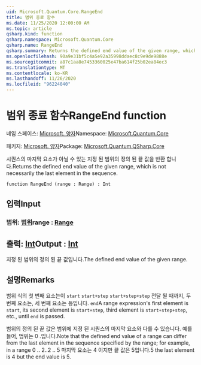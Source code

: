 ```yaml
---
uid: Microsoft.Quantum.Core.RangeEnd
title: 범위 종료 함수
ms.date: 11/25/2020 12:00:00 AM
ms.topic: article
qsharp.kind: function
qsharp.namespace: Microsoft.Quantum.Core
qsharp.name: RangeEnd
qsharp.summary: Returns the defined end value of the given range, which is not necessarily the last element in the sequence.
ms.openlocfilehash: 90a9e31bf5c4a5e92a35998ddaec8c9e9de9888e
ms.sourcegitcommit: a87c1aa8e7453360025e47ba614f25b02ea84ec3
ms.translationtype: MT
ms.contentlocale: ko-KR
ms.lasthandoff: 11/26/2020
ms.locfileid: "96224040"
---
```

# <a name="rangeend-function"></a><span data-ttu-id="2d9de-102">범위 종료 함수</span><span class="sxs-lookup"><span data-stu-id="2d9de-102">RangeEnd function</span></span>

<span data-ttu-id="2d9de-103">네임 스페이스: [Microsoft. 양자](xref:Microsoft.Quantum.Core)</span><span class="sxs-lookup"><span data-stu-id="2d9de-103">Namespace: [Microsoft.Quantum.Core](xref:Microsoft.Quantum.Core)</span></span>

<span data-ttu-id="2d9de-104">패키지: [Microsoft. 양자](https://nuget.org/packages/Microsoft.Quantum.QSharp.Core)</span><span class="sxs-lookup"><span data-stu-id="2d9de-104">Package: [Microsoft.Quantum.QSharp.Core](https://nuget.org/packages/Microsoft.Quantum.QSharp.Core)</span></span>


<span data-ttu-id="2d9de-105">시퀀스의 마지막 요소가 아닐 수 있는 지정 된 범위의 정의 된 끝 값을 반환 합니다.</span><span class="sxs-lookup"><span data-stu-id="2d9de-105">Returns the defined end value of the given range, which is not necessarily the last element in the sequence.</span></span>

```qsharp
function RangeEnd (range : Range) : Int
```


## <a name="input"></a><span data-ttu-id="2d9de-106">입력</span><span class="sxs-lookup"><span data-stu-id="2d9de-106">Input</span></span>

### <a name="range--range"></a><span data-ttu-id="2d9de-107">범위: [범위](xref:microsoft.quantum.lang-ref.range)</span><span class="sxs-lookup"><span data-stu-id="2d9de-107">range : [Range](xref:microsoft.quantum.lang-ref.range)</span></span>





## <a name="output--int"></a><span data-ttu-id="2d9de-108">출력: [Int](xref:microsoft.quantum.lang-ref.int)</span><span class="sxs-lookup"><span data-stu-id="2d9de-108">Output : [Int](xref:microsoft.quantum.lang-ref.int)</span></span>

<span data-ttu-id="2d9de-109">지정 된 범위의 정의 된 끝 값입니다.</span><span class="sxs-lookup"><span data-stu-id="2d9de-109">The defined end value of the given range.</span></span>

## <a name="remarks"></a><span data-ttu-id="2d9de-110">설명</span><span class="sxs-lookup"><span data-stu-id="2d9de-110">Remarks</span></span>

<span data-ttu-id="2d9de-111">범위 식의 첫 번째 요소는이 `start` `start+step` `start+step+step` 전달 될 때까지, 두 번째 요소는, 세 번째 요소는 등입니다. `end`</span><span class="sxs-lookup"><span data-stu-id="2d9de-111">A range expression's first element is `start`, its second element is `start+step`, third element is `start+step+step`, etc., until `end` is passed.</span></span>

<span data-ttu-id="2d9de-112">범위의 정의 된 끝 값은 범위에 지정 된 시퀀스의 마지막 요소와 다를 수 있습니다. 예를 들어, 범위는 0 .입니다.</span><span class="sxs-lookup"><span data-stu-id="2d9de-112">Note that the defined end value of a range can differ from the last element in the sequence specified by the range; for example, in a range 0 ..</span></span> <span data-ttu-id="2d9de-113">2..</span><span class="sxs-lookup"><span data-stu-id="2d9de-113">2 ..</span></span> <span data-ttu-id="2d9de-114">5 마지막 요소는 4 이지만 끝 값은 5입니다.</span><span class="sxs-lookup"><span data-stu-id="2d9de-114">5 the last element is 4 but the end value is 5.</span></span>